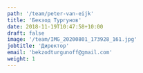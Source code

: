 ```yaml
---
path: '/team/peter-van-eijk'
title: 'Бекзод Тургунов'
date: 2018-11-19T10:47:58+10:00
draft: false
image: '/team/IMG_20200801_173928_161.jpg'
jobtitle: 'Директор'
email: 'bekzodturgunoff@gmail.com'
weight: 1
---
```


